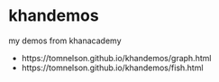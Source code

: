 # khandemos
my demos from khanacademy

<ul>
  <li>https://tomnelson.github.io/khandemos/graph.html</li>
  <li>https://tomnelson.github.io/khandemos/fish.html</li>
</ul>
